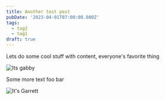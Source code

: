 ```yaml
---
title: Another test post
pubDate: '2023-04-01T07:00:00.000Z'
tags:
  - tag2
  - tag1
draft: true
---
```


Lets do some cool stuff with content, everyone's favorite thing

![Its gabby](https://assets.tina.io/f9808892-bc50-4d65-bd5d-b4fd9b69031d/JYnQ_H_4_400x400.jpg "Test caption")

Some more text foo bar

![It's Garrett](https://assets.tina.io/f9808892-bc50-4d65-bd5d-b4fd9b69031d/Fb00uz4q_400x400.jpg "Another caption ")
